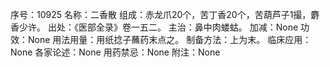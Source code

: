 序号：10925
名称：二香散
组成：赤龙爪20个，苦丁香20个，苦葫芦子1撮，麝香少许。
出处：《医部全录》卷一五二。
主治：鼻中肉蝼蛄。
加减：None
功效：None
用法用量：用纸捻子蘸药末点之。
制备方法：上为末。
临床应用：None
各家论述：None
用药禁忌：None
附注：None
